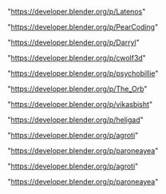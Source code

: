 "https://developer.blender.org/p/Latenos"

"https://developer.blender.org/p/PearCoding"

"https://developer.blender.org/p/Darryl"

"https://developer.blender.org/p/cwolf3d"

"https://developer.blender.org/p/psychobillie"

"https://developer.blender.org/p/The_Orb"

"https://developer.blender.org/p/vikasbisht"

"https://developer.blender.org/p/heligad"

"https://developer.blender.org/p/agroti"

"https://developer.blender.org/p/paroneayea"

 
"https://developer.blender.org/p/agroti"


"https://developer.blender.org/p/paroneayea"


 
